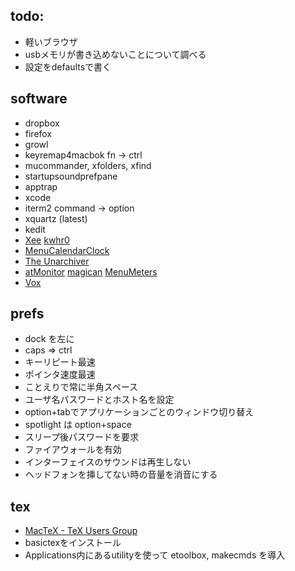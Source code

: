 ## todo:

* 軽いブラウザ
* usbメモリが書き込めないことについて調べる
* 設定をdefaultsで書く

## software

* dropbox
* firefox
* growl
* keyremap4macbok fn -> ctrl
* mucommander, xfolders, xfind
* startupsoundprefpane
* apptrap
* xcode
* iterm2 command -> option
* xquartz (latest)
* kedit
* [Xee](http://wakaba.c3.cx/s/apps/xee.html) [kwhr0](http://www.geocities.jp/kwhr0/)
* [MenuCalendarClock](http://www.objectpark.net/mcc.html)
* [The Unarchiver](http://wakaba.c3.cx/s/apps/unarchiver.html)
* [atMonitor](http://www.atpurpose.com/atMonitor/) [magican](http://www.magicansoft.com/help/magican-monitor.html)
[MenuMeters](http://www.ragingmenace.com/software/menumeters/index.html)
* [Vox](http://voxapp.didgeroo.com/index.html)

## prefs

* dock を左に
* caps => ctrl
* キーリピート最速
* ポインタ速度最速
* ことえりで常に半角スペース
* ユーザ名パスワードとホスト名を設定
* option+tabでアプリケーションごとのウィンドウ切り替え
* spotlight は option+space
* スリープ後パスワードを要求
* ファイアウォールを有効
* インターフェイスのサウンドは再生しない
* ヘッドフォンを挿してない時の音量を消音にする

## tex

* [MacTeX - TeX Users Group](http://www.tug.org/mactex/)
* basictexをインストール
* Applications内にあるutilityを使って etoolbox, makecmds を導入